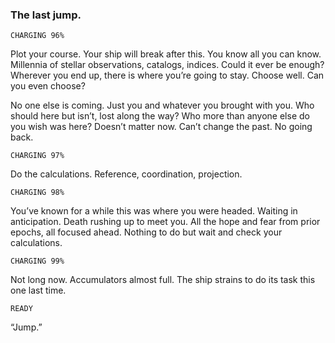 ### The last jump.

`CHARGING 96%`

Plot your course. Your ship will break after this. You know all you can know. Millennia of stellar observations, catalogs, indices. Could it ever be enough? Wherever you end up, there is where you’re going to stay. Choose well. Can you even choose?

No one else is coming. Just you and whatever you brought with you. Who should here but isn’t, lost along the way? Who more than anyone else do you wish was here? Doesn’t matter now. Can’t change the past. No going back.

`CHARGING 97%`

Do the calculations. Reference, coordination, projection. 

`CHARGING 98%`

You’ve known for a while this was where you were headed. Waiting in anticipation. Death rushing up to meet you. All the hope and fear from prior epochs, all focused ahead. Nothing to do but wait and check your calculations.

`CHARGING 99%`

Not long now. Accumulators almost full. The ship strains to do its task this one last time.

`READY`

“Jump.” 
